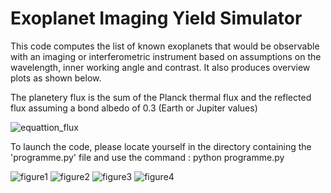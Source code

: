 # Exoplanet Imaging Yield Simulator

This code computes the list of known exoplanets that would be observable with an imaging or interferometric instrument based on assumptions on the wavelength, inner working angle and contrast. It also produces overview plots as shown below.

The planetery flux is the sum of the Planck thermal flux and the reflected flux assuming a bond albedo of 0.3 (Earth or Jupiter values) 

![equattion_flux](https://user-images.githubusercontent.com/43030278/45496411-ac070d00-b775-11e8-9b6d-5d5546ca4472.png)

To launch the code, please locate yourself in the directory containing the 'programme.py' file and use the command : python programme.py

![figure1](https://user-images.githubusercontent.com/43030278/45497308-c0e4a000-b777-11e8-92f6-40b26b2607c8.png)
![figure2](https://user-images.githubusercontent.com/43030278/45350400-02c4e900-b5b4-11e8-838e-378aad9391ff.png)
![figure3](https://user-images.githubusercontent.com/43030278/45497382-effb1180-b777-11e8-8836-67a8abe94be1.png)
![figure4](https://user-images.githubusercontent.com/43030278/45350412-06f10680-b5b4-11e8-9282-579457a1ea6e.png)
